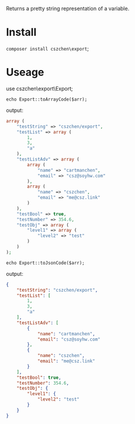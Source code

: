 Returns a pretty string representation of a variable.

Install
=======

`composer install cszchen\export`;  

Useage
======


use cszchen\export\Export;

`echo Export::toArrayCode($arr);`  

output:  
```php
array (
    "testString" => "cszchen/export",
    "testList" => array (
        1,
        3,
        "a"
    ),
    "testListAdv" => array (
        array (
            "name" => "cartmanchen",
            "email" => "csz@soyhw.com"
        ),
        array (
            "name" => "cszchen",
            "email" => "me@csz.link"
        )
    ),
    "testBool" => true,
    "testNumber" => 354.6,
    "testObj" => array (
        "level1" => array (
            "level2" => "test"
        )
    )
);
```

`echo Export::toJsonCode($arr);`  

output:  

```json
{
    "testString": "cszchen/export",
    "testList": [
        1,
        3,
        "a"
    ],
    "testListAdv": [
        {
            "name": "cartmanchen",
            "email": "csz@soyhw.com"
        },
        {
            "name": "cszchen",
            "email": "me@csz.link"
        }
    ],
    "testBool": true,
    "testNumber": 354.6,
    "testObj": {
        "level1": {
            "level2": "test"
        }
    }
}
```
